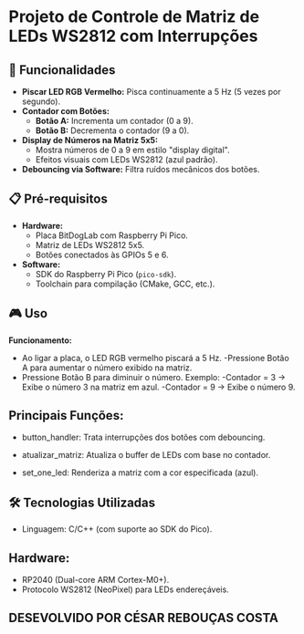 # Projeto de Controle de Matriz de LEDs WS2812 com Interrupções

## 🚀 Funcionalidades

- **Piscar LED RGB Vermelho:** Pisca continuamente a 5 Hz (5 vezes por segundo).
- **Contador com Botões:**
  - **Botão A:** Incrementa um contador (0 a 9).
  - **Botão B:** Decrementa o contador (9 a 0).
- **Display de Números na Matriz 5x5:**
  - Mostra números de 0 a 9 em estilo "display digital".
  - Efeitos visuais com LEDs WS2812 (azul padrão).
- **Debouncing via Software:** Filtra ruídos mecânicos dos botões.

## 📋 Pré-requisitos

- **Hardware:**
  - Placa BitDogLab com Raspberry Pi Pico.
  - Matriz de LEDs WS2812 5x5.
  - Botões conectados às GPIOs 5 e 6.
- **Software:**
  - SDK do Raspberry Pi Pico (`pico-sdk`).
  - Toolchain para compilação (CMake, GCC, etc.).

## 🎮 Uso
**Funcionamento:**

- Ao ligar a placa, o LED RGB vermelho piscará a 5 Hz.
-Pressione Botão A para aumentar o número exibido na matriz.
- Pressione Botão B para diminuir o número.
  Exemplo:
-Contador = 3 → Exibe o número 3 na matriz em azul.
-Contador = 9 → Exibe o número 9.

## Principais Funções:
- button_handler: Trata interrupções dos botões com debouncing.

- atualizar_matriz: Atualiza o buffer de LEDs com base no contador.

- set_one_led: Renderiza a matriz com a cor especificada (azul).

## 🛠️ Tecnologias Utilizadas
- Linguagem: C/C++ (com suporte ao SDK do Pico).
## Hardware:
- RP2040 (Dual-core ARM Cortex-M0+).
- Protocolo WS2812 (NeoPixel) para LEDs endereçáveis.

## DESEVOLVIDO POR CÉSAR REBOUÇAS COSTA
